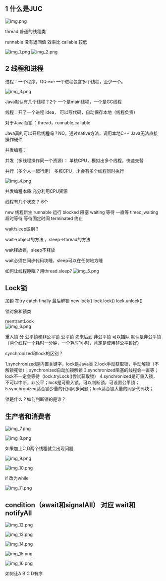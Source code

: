 1 什么是JUC
---

![img.png](img.png)

thread 普通的线程类

runnable 没有返回值 效率比 callable 较低

![img_1.png](img_1.png)
![img_2.png](img_2.png)

2 线程和进程
---
进程：一个程序，QQ.exe 
一个进程包含多个线程，至少一个。

![img_3.png](img_3.png)

Java默认有几个线程？2个
一个是main线程，一个是GC线程

线程：开了一个进程 idea， 可以写代码，自动保存本地（线程负责）

对于Java而言 ：thread，runnable,callable

Java真的可以开启线程吗？NO，通过native方法，调用本地C++
Java无法直接操作硬件

并发编程：

并发（多线程操作同一个资源）：
    单核CPU，模拟出多个线程，快速交替    
    
并行（多个人一起行走）
    多核CPU，才会有多个线程同时执行

![img_4.png](img_4.png)

并发编程本质:充分利用CPU资源

线程有几个状态？ 6个

new 线程新生
runnable 运行
blocked 阻塞
waiting 等待 一直等
timed_waiting 超时等待 等待固定时间
terminated 终止



wait/sleep区别？

wait->object的方法 ，sleep->thread的方法

wait释放锁，sleep不释放

wait必须在同步代码块睡，sleep可以在任何地方睡



如何让线程睡眠？用thread.sleep? 
![img_5.png](img_5.png)

Lock锁
---

加锁 在try catch finally 最后解锁
new lock()
lock.lock() 
lock.unlock()

锁对象和锁类

reentrantLock  
![img_6.png](img_6.png)

重入锁 分 公平锁和非公平锁
公平锁 先来后到 
非公平锁 可以插队 
默认是非公平锁
（两个线程一个耗时一分钟，一个耗时1小时，肯定是使用非公平锁好） 

synchronized和lock的区别？

1.synchronized是内置关键字，lock是Java类
2.lock手动获取锁，手动解锁（不解锁死锁）；synchronized自动加锁解锁
3.synchronized阻塞的线程会一直等；lock不一定会等待（lock.tryLock()尝试获取锁）
4.synchronized是可重入锁，不可以中断，非公平；lock是可重入锁，可以判断锁，可设置公平锁；
5.synchronized适合锁少量的代码同步问题；lock适合锁大量的同步代码块；

锁是什么？如何判断锁的是谁？

生产者和消费者
---

![img_7.png](img_7.png)

![img_8.png](img_8.png)

如果加上C,D两个线程就会出现问题

![img_9.png](img_9.png)

![img_10.png](img_10.png)

if 改为while 

![img_11.png](img_11.png)


condition（await和signalAll） 对应 wait和notifyAll
---

![img_12.png](img_12.png)

![img_13.png](img_13.png)

![img_14.png](img_14.png)

![img_15.png](img_15.png)

![img_16.png](img_16.png)

如何让A B C D有序 